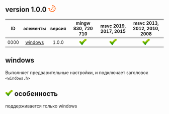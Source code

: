 ﻿
[P]: ../images/progress.png
[V]: ../images/success.png
[X]: ../images/failed.png
[D]: ../images/danger.png
[E]: ../images/empty.png
[N]: ../images/na.png

version 1.0.0  [![P]][M]
---

| **ID** | элементы     | версия | mingw 830, 720 710 | msvc 2019, 2017, 2015 | msvc 2013, 2012, 2010, 2008 |  
|:------:|:------------:|:------:|:------------------:|:---------------------:|:---------------------------:|  
|  0000  | [windows][M] | 1.0.0  |   [![V]][MINGW]    |  [![V]][VS-NEW]       | [![V]][VS-OLD]              |  

[M]:       #windows          "подключение <windows.h>"  
[MINGW]:   #mingw-new        "поддержка компиляторов mingw"  
[VS-NEW]:  #msvc-new         "поддержка новых компиляторов msvc"  
[VS-OLD]:  #msvc-old         "поддержка старых компиляторов msvc"  

windows
----
Выполняет предварительные настройки,
и подключает заголовок `<windows.h>`  


[![V]][M] особенность  
---------------------
поддерживается только windows  
